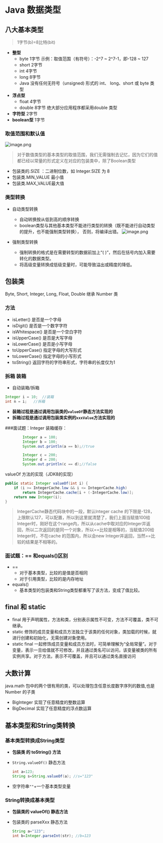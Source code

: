 # Java 数据类型
## 八大基本类型
>1字节(b)=8比特(bit)
- **整型**
  - byte 1字节 示例：取值范围（有符号）：-2^7 ~ 2^7-1，即-128 ~ 127 
  - short 2字节
  - int 4字节
  - long 8字节
  - Java 没有任何无符号（unsigned) 形式的 int、 long、short 或 byte 类型
- **浮点型**
  - float 4字节
  - double 8字节 绝大部分应用程序都采用double 类型
- **字符型** 2字节
- **boolean型** 1字节

### 取值范围和默认值
   ![image.png](https://upload-images.jianshu.io/upload_images/3264374-c67784a27669f745.png?imageMogr2/auto-orient/strip%7CimageView2/2/w/1240)

> 对于数值类型的基本类型的取值范围，我们无需强制去记忆，因为它们的值都已经以常量的形式定义在对应的包装类中，除了Boolean类型
- 包装类的.SIZE ：二进制位数，如 Integer.SIZE 为 8
- 包装类.MIN_VALUE 最小值
- 包装类.MAX_VALUE最大值



### 类型转换

- 自动类型转换
  - 自动转换按从低到高的顺序转换
  - boolean类型与其他基本类型不能进行类型的转换（既不能进行自动类型的提升，也不能强制类型转换）， 否则，将编译出错。
    ![image.png](https://upload-images.jianshu.io/upload_images/3264374-45cdbe0b9b8ce3f5.png?imageMogr2/auto-orient/strip%7CimageView2/2/w/1240)

- 强制类型转换
  - 强制转换的格式是在需要转型的数据前加上“( )”，然后在括号内加入需要转化的数据类型。
  - 将高级变量转换成低级变量时，可能导致溢出或精度的降低。

## 包装类
Byte, Short, Integer, Long, Float, Double 继承 Number 类

### 方法
- isLetter() 是否是一个字母 
- isDigit() 是否是一个数字字符 
- isWhitespace() 是否是一个空白字符 
- isUpperCase() 是否是大写字母 
- isLowerCase() 是否是小写字母 
- toUpperCase() 指定字母的大写形式 
- toLowerCase() 指定字母的小写形式
- toString() 返回字符的字符串形式，字符串的长度仅为1

### 拆箱 装箱

- 自动装箱/拆箱

```java
Integer i = 10;  //装箱
int n = i;   //拆箱
```

- **装箱过程是通过调用包装类的`valueOf`静态方法实现的**
- **拆箱过程是通过调用包装类实例的`xxxValue`方法实现的**

###面试题：Integer 装箱缓存：

```java
        Integer a = 100;
        Integer b = 100;
        System.out.println(a == b);//true

        Integer c = 200;
        Integer d = 200;
        System.out.println(c == d);//false
```

valueOf 方法的实现（JDK8的实现）

```java
public static Integer valueOf(int i) {
    if (i >= IntegerCache.low && i <= IntegerCache.high)
        return IntegerCache.cache[i + (-IntegerCache.low)];
    return new Integer(i);
}
```

> IntegerCache静态代码块中的一段，默认Integer cache 的下限是-128，上限默认127，可以配置，所以到这里就清楚了，我们上面当赋值100给Integer时，刚好在这个range内，所以从cache中取对应的Integer并返回，所以二次返回的是同一个对象，所以==比较是相等的，当赋值200给Integer时，不在cache 的范围内，所以会new Integer并返回，当然==比较的结果是不相等的。



### 面试题：== 和equals()区别
- == 
  - 对于基本类型，比较的是值是否相同
  - 对于引用类型，比较的是内存地址
- equals()
  - 基本类型的包装类和String类型都重写了该方法，变成了值比较。



## final 和 static
- final 用于声明属性，方法和类，分别表示属性不可变，方法不可覆盖，类不可继承。
- static 修饰的成员变量和成员方法独立于该类的任何对象，类加载的时候，就进行创建和初始化，无需创建对象使用。
 - static final 一起修饰成员变量和成员方法时，可简单理解为“全局常量”。对于变量，表示一旦给值就不可修改，并且通过类名可以访问，该变量被类的所有实例共享。对于方法，表示不可覆盖，并且可以通过类名直接访问



## 大数计算

java.math 包中的两个很有用的类，可以处理包含任意长度数字序列的数值,也是 Number 的子类

- Biglnteger 实现了任意精度的整数运算
- BigDecimal 实现了任意精度的浮点数运算


## 基本类型和String类转换

### 基本类型转换成String类型

  - **包装类 的 toString() 方法**

  - `String.valueOf()` 静态方法

    ```java
    int a=123;
    String s=String.valueOf(a); //s="123"
    ```

  - 空字符串`""`+一个基本类型变量

### String转换成基本类型

  - **包装类的 valueOf() 静态方法**

  - 包装类的 parseXxx 静态方法

    ```java
    String a="123";
    int b=Integer.parseInt(str); //b=123
    ```